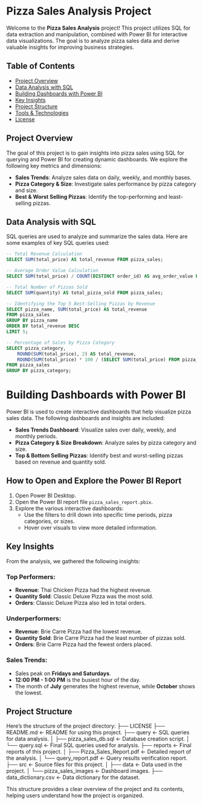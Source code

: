 # Pizza Sales Analysis Project

Welcome to the **Pizza Sales Analysis** project! This project utilizes SQL for data extraction and manipulation, combined with Power BI for interactive data visualizations. The goal is to analyze pizza sales data and derive valuable insights for improving business strategies.

## Table of Contents

- [Project Overview](#project-overview)
- [Data Analysis with SQL](#data-analysis-with-sql)
- [Building Dashboards with Power BI](#building-dashboards-with-power-bi)
- [Key Insights](#key-insights)
- [Project Structure](#project-structure)
- [Tools & Technologies](#tools--technologies)
- [License](#license)

## Project Overview

The goal of this project is to gain insights into pizza sales using SQL for querying and Power BI for creating dynamic dashboards. We explore the following key metrics and dimensions:

- **Sales Trends**: Analyze sales data on daily, weekly, and monthly bases.
- **Pizza Category & Size**: Investigate sales performance by pizza category and size.
- **Best & Worst Selling Pizzas**: Identify the top-performing and least-selling pizzas.

## Data Analysis with SQL

SQL queries are used to analyze and summarize the sales data. Here are some examples of key SQL queries used:

```sql
-- Total Revenue Calculation
SELECT SUM(total_price) AS total_revenue FROM pizza_sales;

-- Average Order Value Calculation
SELECT SUM(total_price) / COUNT(DISTINCT order_id) AS avg_order_value FROM pizza_sales;

-- Total Number of Pizzas Sold
SELECT SUM(quantity) AS total_pizza_sold FROM pizza_sales;

-- Identifying the Top 5 Best-Selling Pizzas by Revenue
SELECT pizza_name, SUM(total_price) AS total_revenue
FROM pizza_sales
GROUP BY pizza_name
ORDER BY total_revenue DESC
LIMIT 5;

-- Percentage of Sales by Pizza Category
SELECT pizza_category, 
    ROUND(SUM(total_price), 2) AS total_revenue,
    ROUND(SUM(total_price) * 100 / (SELECT SUM(total_price) FROM pizza_sales), 2) AS pct
FROM pizza_sales
GROUP BY pizza_category;

```
# Building Dashboards with Power BI

Power BI is used to create interactive dashboards that help visualize pizza sales data. The following dashboards and insights are included:

- **Sales Trends Dashboard**: Visualize sales over daily, weekly, and monthly periods.
- **Pizza Category & Size Breakdown**: Analyze sales by pizza category and size.
- **Top & Bottom Selling Pizzas**: Identify best and worst-selling pizzas based on revenue and quantity sold.

## How to Open and Explore the Power BI Report

1. Open Power BI Desktop.
2. Open the Power BI report file `pizza_sales_report.pbix`.
3. Explore the various interactive dashboards:
   - Use the filters to drill down into specific time periods, pizza categories, or sizes.
   - Hover over visuals to view more detailed information.

## Key Insights

From the analysis, we gathered the following insights:

### Top Performers:
- **Revenue**: Thai Chicken Pizza had the highest revenue.
- **Quantity Sold**: Classic Deluxe Pizza was the most sold.
- **Orders**: Classic Deluxe Pizza also led in total orders.

### Underperformers:
- **Revenue**: Brie Carre Pizza had the lowest revenue.
- **Quantity Sold**: Brie Carre Pizza had the least number of pizzas sold.
- **Orders**: Brie Carre Pizza had the fewest orders placed.

### Sales Trends:
- Sales peak on **Fridays and Saturdays**.
- **12:00 PM - 1:00 PM** is the busiest hour of the day.
- The month of **July** generates the highest revenue, while **October** shows the lowest.

## Project Structure

Here’s the structure of the project directory:
├── LICENSE
├── README.md              <- README for using this project.
├── query                  <- SQL queries for data analysis.
│   ├── pizza_sales_db.sql <- Database creation script.
│   └── query.sql          <- Final SQL queries used for analysis.
├── reports                <- Final reports of this project.
│   ├── Pizza_Sales_Report.pdf <- Detailed report of the analysis.
│   └── query_report.pdf  <- Query results verification report.
├── src                    <- Source files for this project.
│   ├── data               <- Data used in the project.
│   └── pizza_sales_images <- Dashboard images.
├── data_dictionary.csv    <- Data dictionary for the dataset.


This structure provides a clear overview of the project and its contents, helping users understand how the project is organized.



